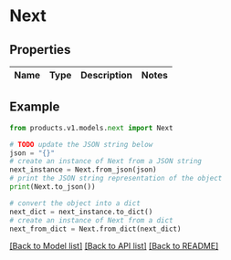 # Next


## Properties

Name | Type | Description | Notes
------------ | ------------- | ------------- | -------------

## Example

```python
from products.v1.models.next import Next

# TODO update the JSON string below
json = "{}"
# create an instance of Next from a JSON string
next_instance = Next.from_json(json)
# print the JSON string representation of the object
print(Next.to_json())

# convert the object into a dict
next_dict = next_instance.to_dict()
# create an instance of Next from a dict
next_from_dict = Next.from_dict(next_dict)
```
[[Back to Model list]](../README.md#documentation-for-models) [[Back to API list]](../README.md#documentation-for-api-endpoints) [[Back to README]](../README.md)


